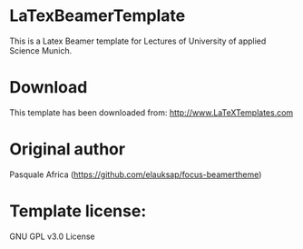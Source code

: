 # LaTexBeamerTemplate
This is a Latex Beamer template for Lectures of University of applied Science Munich.

# Download
This template has been downloaded from:
http://www.LaTeXTemplates.com

# Original author
Pasquale Africa (https://github.com/elauksap/focus-beamertheme)

# Template license:
GNU GPL v3.0 License
